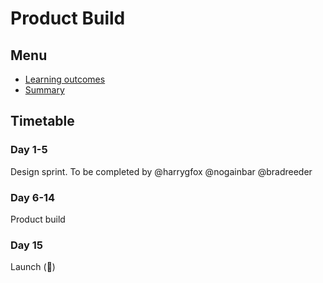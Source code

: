 # Product Build

## Menu
 - [Learning outcomes](https://github.com/foundersandcoders/master-reference/blob/master/coursebook/fragments/product-build/learning-outcomes)
 - [Summary](https://github.com/foundersandcoders/master-reference/blob/master/coursebook/fragments/product-build/summary.md)

## Timetable

### Day 1-5
Design sprint.
To be completed by @harrygfox @nogainbar @bradreeder

### Day 6-14
Product build

### Day 15
Launch (:tada:)
